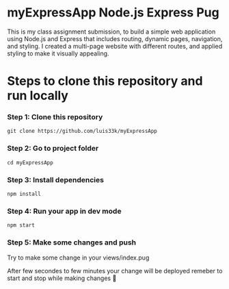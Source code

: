 # myExpressApp Node.js Express Pug

This is my class assignment submission, 
to build a simple web application using Node.js and Express that includes routing, dynamic pages, navigation, and styling. 
I created a multi-page website with different routes, and applied styling to make it visually appealing.


# Steps to clone this repository and run locally


### Step 1: Clone this repository

```
git clone https://github.com/luis33k/myExpressApp
```
### Step 2: Go to project folder

```
cd myExpressApp
```

### Step 3: Install dependencies

```
npm install
```

### Step 4: Run your app in dev mode

```
npm start
```

### Step 5: Make some changes and push
Try to make some change in your views/index.pug

After few secondes to few minutes your change will be deployed remeber to start and stop while making changes 🚀
